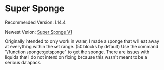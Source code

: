 # Super Sponge
Recommended Version: 1.14.4

Newest Verion: [Super Sponge V1](https://github.com/WaifuBeforeLaifu/Datapacks/raw/master/Super%20Sponge/Super%20Sponge%20V1.zip)

Originally intended to only work in water, I made a sponge that will eat away at everything within the set range. (50 blocks by default) Use the command "/function sponge:getsponge" to get the sponge. There are issues with liquids that I do not intend on fixing because this wasn't meant to be a serious datapack. 
